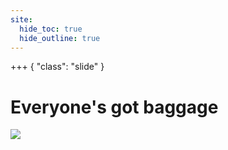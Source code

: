 ```yaml
---
site:
  hide_toc: true
  hide_outline: true
---
```


+++ { "class": "slide" }

# Everyone's got baggage

![](#danger:look-windows)

